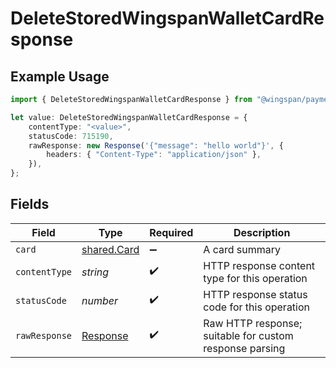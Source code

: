 # DeleteStoredWingspanWalletCardResponse

## Example Usage

```typescript
import { DeleteStoredWingspanWalletCardResponse } from "@wingspan/payments/sdk/models/operations";

let value: DeleteStoredWingspanWalletCardResponse = {
    contentType: "<value>",
    statusCode: 715190,
    rawResponse: new Response('{"message": "hello world"}', {
        headers: { "Content-Type": "application/json" },
    }),
};
```

## Fields

| Field                                                                 | Type                                                                  | Required                                                              | Description                                                           |
| --------------------------------------------------------------------- | --------------------------------------------------------------------- | --------------------------------------------------------------------- | --------------------------------------------------------------------- |
| `card`                                                                | [shared.Card](../../../sdk/models/shared/card.md)                     | :heavy_minus_sign:                                                    | A card summary                                                        |
| `contentType`                                                         | *string*                                                              | :heavy_check_mark:                                                    | HTTP response content type for this operation                         |
| `statusCode`                                                          | *number*                                                              | :heavy_check_mark:                                                    | HTTP response status code for this operation                          |
| `rawResponse`                                                         | [Response](https://developer.mozilla.org/en-US/docs/Web/API/Response) | :heavy_check_mark:                                                    | Raw HTTP response; suitable for custom response parsing               |